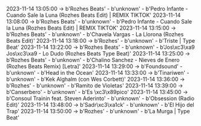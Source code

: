 2023-11-14 13:05:00 -> b'Rozhes Beats' - b'unknown' - b'Pedro Infante - Cuando Sale la Luna (Rozhes Beats Edit) | REMIX TIKTOK'
2023-11-14 13:08:00 -> b'Rozhes Beats' - b'unknown' - b'Pedro Infante - Cuando Sale la Luna (Rozhes Beats Edit) | REMIX TIKTOK'
2023-11-14 13:15:00 -> b'Rozhes Beats' - b'unknown' - b'Chavela Vargas - La Llorona (Rozhes Beats Edit)'
2023-11-14 13:18:00 -> b'Rozhes' - b'unknown' - b'Triste | Type Beat'
2023-11-14 13:22:00 -> b'Rozhes Beats' - b'unknown' - b'Jos\xc3\xa9 Jos\xc3\xa9 - Lo Dudo (Rozhes Beats Type Beat)'
2023-11-14 13:25:00 -> b'Rozhes Beats' - b'unknown' - b'Chalino Sanchez - Nieves de Enero (Rozhes Beats Remix) [Letra]'
2023-11-14 13:29:00 -> b'Foundsound' - b'unknown' - b'Head in the Ocean'
2023-11-14 13:33:00 -> b'Tinariwen' - b'unknown' - b'Kek Alghalm (con Wes Corbett)'
2023-11-14 13:36:00 -> b'Rozhes' - b'unknown' - b'Ramito de Violetas'
2023-11-14 13:39:00 -> b'Canserbero' - b'unknown' - b'Es \xc3\x89pico'
2023-11-14 13:45:00 -> b'Consoul Trainin feat. Steven Aderinto' - b'unknown' - b'Obsession (Radio Edit)'
2023-11-14 13:48:00 -> b'Sadr\xc3\xa1ck' - b'unknown' - b'El Hijo del Trap'
2023-11-14 13:50:00 -> b'Rozhes' - b'unknown' - b'La Murga | Type Beat'
